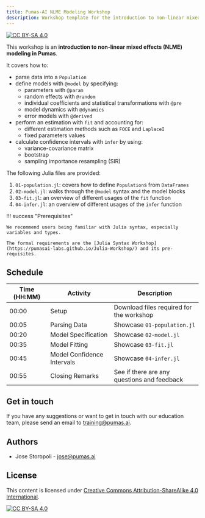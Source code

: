 ```yaml
---
title: Pumas-AI NLME Modeling Workshop
description: Workshop template for the introduction to non-linear mixed effects (NLME) modeling in Pumas.
---
```


[![CC BY-SA 4.0](https://img.shields.io/badge/License-CC%20BY--SA%204.0-lightgrey.svg)](http://creativecommons.org/licenses/by-sa/4.0/)

This workshop is an **introduction to non-linear mixed effects (NLME) modeling in Pumas**.

It covers how to:

- parse data into a `Population`
- define models with `@model` by specifying:
    - parameters with `@param`
    - random effects with `@random`
    - individual coefficients and statistical transformations with `@pre`
    - model dynamics with `@dynamics`
    - error models with `@derived`
- perform an estimation with `fit` and accounting for:
    - different estimation methods such as `FOCE` and `LaplaceI`
    - fixed parameters values
- calculate confidence intervals with `infer` by using:
    - variance-covariance matrix
    - bootstrap
    - sampling importance resampling (SIR)

The following Julia files are provided:

1.  `01-population.jl`: covers how to define `Population`s from `DataFrames`
1.  `02-model.jl`: walks through the `@model` syntax and the model blocks
1.  `03-fit.jl`: an overview of different usages of the `fit` function
1.  `04-infer.jl`: an overview of different usages of the `infer` function

!!! success "Prerequisites"

    We recommend users being familiar with Julia syntax, especially variables and types.

    The formal requirements are the [Julia Syntax Workshop](https://pumasai-labs.github.io/Julia-Workshop/) and its pre-requisites.

## Schedule

| Time (HH:MM) | Activity                   | Description                              |
| ------------ | -------------------------- | ---------------------------------------- |
| 00:00        | Setup                      | Download files required for the workshop |
| 00:05        | Parsing Data               | Showcase `01-population.jl`              |
| 00:20        | Model Specification          | Showcase `02-model.jl`                   |
| 00:35        | Model Fitting              | Showcase `03-fit.jl`                     |
| 00:45        | Model Confidence Intervals | Showcase `04-infer.jl`                   |
| 00:55        | Closing Remarks            | See if there are any questions and feedback  |

## Get in touch

If you have any suggestions or want to get in touch with our education team,
please send an email to <training@pumas.ai>.

## Authors

- Jose Storopoli - <jose@pumas.ai>

## License

This content is licensed under [Creative Commons Attribution-ShareAlike 4.0 International](http://creativecommons.org/licenses/by-sa/4.0/).

[![CC BY-SA 4.0](https://licensebuttons.net/l/by-sa/4.0/88x31.png)](http://creativecommons.org/licenses/by-sa/4.0/)
